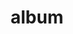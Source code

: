 ---
layout: album
resource: facebook
title: "album"
description: "masonry"
active: gallery
header-img: "img/gallery-bg.jpg"
album-title: "my 9th album"
images:
  - image_path: HQT/ao_dai/757967413042518_419115542_757967639709162_8109009576678919118_n.jpg
  - image_path: HQT/ao_dai/757967436375849_419108420_757967653042494_2256741830358191711_n.jpg
  - image_path: HQT/ao_dai/757967479709178_419100599_757967663042493_3055947718044778055_n.jpg
  - image_path: HQT/ao_dai/762715875901005_420133952_762716192567640_35923821224375938_n.jpg
  - image_path: HQT/ao_dai/762715902567669_420102632_762716229234303_2103128522974893755_n.jpg
  - image_path: HQT/ao_dai/762715955900997_420124967_762716219234304_8508266692434033036_n.jpg
  - image_path: HQT/ao_dai/764660335706559_421625345_764660739039852_5471830904077643535_n.jpg
  - image_path: HQT/ao_dai/764660362373223_420649486_764660749039851_5054642772826618083_n.jpg
  - image_path: HQT/ao_dai/764660395706553_420649908_764660799039846_3255454815001472522_n.jpg
---